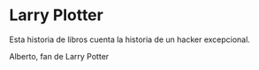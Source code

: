 # Larry Plotter
Esta historia de libros cuenta la historia de un hacker excepcional.

Alberto, fan de Larry Potter
